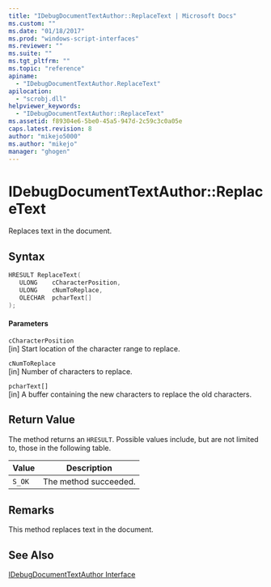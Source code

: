 ```yaml
---
title: "IDebugDocumentTextAuthor::ReplaceText | Microsoft Docs"
ms.custom: ""
ms.date: "01/18/2017"
ms.prod: "windows-script-interfaces"
ms.reviewer: ""
ms.suite: ""
ms.tgt_pltfrm: ""
ms.topic: "reference"
apiname: 
  - "IDebugDocumentTextAuthor.ReplaceText"
apilocation: 
  - "scrobj.dll"
helpviewer_keywords: 
  - "IDebugDocumentTextAuthor::ReplaceText"
ms.assetid: f89304e6-5be0-45a5-947d-2c59c3c0a05e
caps.latest.revision: 8
author: "mikejo5000"
ms.author: "mikejo"
manager: "ghogen"
---
```

# IDebugDocumentTextAuthor::ReplaceText
Replaces text in the document.  
  
## Syntax  
  
```cpp
HRESULT ReplaceText(  
   ULONG    cCharacterPosition,  
   ULONG    cNumToReplace,  
   OLECHAR  pcharText[]  
);  
```  
  
#### Parameters  
 `cCharacterPosition`  
 [in] Start location of the character range to replace.  
  
 `cNumToReplace`  
 [in] Number of characters to replace.  
  
 `pcharText[]`  
 [in] A buffer containing the new characters to replace the old characters.  
  
## Return Value  
 The method returns an `HRESULT`. Possible values include, but are not limited to, those in the following table.  
  
|Value|Description|  
|-----------|-----------------|  
|`S_OK`|The method succeeded.|  
  
## Remarks  
 This method replaces text in the document.  
  
## See Also  
 [IDebugDocumentTextAuthor Interface](../../winscript/reference/idebugdocumenttextauthor-interface.md)
